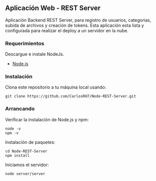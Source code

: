 ## Aplicación Web - REST Server

Aplicación Backend REST Server, para registro de usuarios, categorias, subida de archivos y creación de tokens.
Esta aplicación esta lista y configurada para realizar el deploy a un servidor en la nube. 

### Requerimientos

Descargue e instale NodeJs.
+ [Node.js](https://nodejs.org/es/)

### Instalación

Clona este repositorio a tu máquina local usando:

	git clone https://github.com/CarlosRH7/Node-REST-Server.git

### Arrancando

Verificar la instalación de Node.js y npm:

```
node -v
npm -v
```

Instalación de paquetes:

```
cd Node-REST-Server
npm install
```

Iniciamos el servidor:
```
node server/server
```